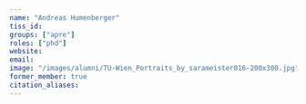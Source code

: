 ```yaml
---
name: "Andreas Humenberger"
tiss_id: 
groups: ["apre"]
roles: ["phd"]
website:
email:
image: "/images/alumni/TU-Wien_Portraits_by_sarameister016-200x300.jpg"
former_member: true
citation_aliases:
---
```


<!--
Your custom content goes here.
-->